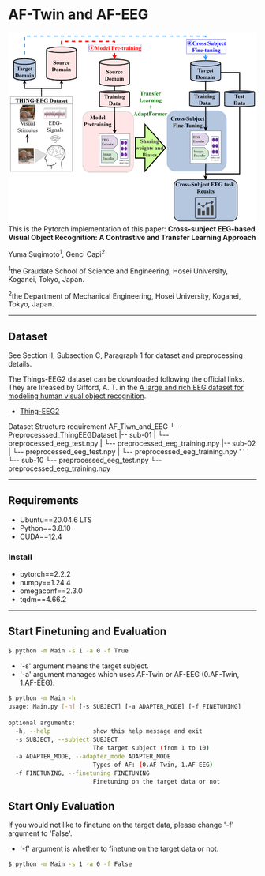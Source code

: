 # AF-Twin and AF-EEG
![fig1](overview.png)
This is the Pytorch implementation of this paper: **Cross-subject EEG-based Visual Object Recognition: A Contrastive and Transfer Learning Approach**
	
Yuma Sugimoto<sup>1</sup>, Genci Capi<sup>2</sup>

<sup>1</sup>the Graudate School of Science and Engineering, Hosei University, Koganei, Tokyo, Japan.

<sup>2</sup>the Department of Mechanical Engineering, Hosei University, Koganei, Tokyo, Japan.
***
## Dataset
See Section II, Subsection C, Paragraph 1 for dataset and preprocessing details.

The Things-EEG2 dataset can be downloaded following the official links. They are lireased by Gifford, A. T. in the [A large and rich EEG dataset for modeling human visual object recognition](https://www.sciencedirect.com/science/article/pii/S1053811922008758?via%3Dihub).
* [Thing-EEG2](https://osf.io/3jk45/)

Dataset Structure requirement
AF_Tiwn_and_EEG
└-- Preprocesssed_ThingEEGDataset
    |-- sub-01
    |	└-- preprocessed_eeg_test.npy
    |	└-- preprocessed_eeg_training.npy
    |-- sub-02
    |	└-- preprocessed_eeg_test.npy
    |	└-- preprocessed_eeg_training.npy
    '
    '
    '
    └-- sub-10
    	└-- preprocessed_eeg_test.npy
    	└-- preprocessed_eeg_training.npy

***
## Requirements
* Ubuntu==20.04.6 LTS
* Python==3.8.10
* CUDA==12.4
### Install
* pytorch==2.2.2
* numpy==1.24.4
* omegaconf==2.3.0
* tqdm==4.66.2

***
## Start Finetuning and Evaluation
```bash
$ python -m Main -s 1 -a 0 -f True
```
* '-s' argument means the target subject.
* '-a' argument manages which uses AF-Twin or AF-EEG (0.AF-Twin, 1.AF-EEG).
```bash
$ python -m Main -h
usage: Main.py [-h] [-s SUBJECT] [-a ADAPTER_MODE] [-f FINETUNING]

optional arguments:
  -h, --help            show this help message and exit
  -s SUBJECT, --subject SUBJECT
                        The target subject (from 1 to 10)
  -a ADAPTER_MODE, --adapter_mode ADAPTER_MODE
                        Types of AF: (0.AF-Twin, 1.AF-EEG)
  -f FINETUNING, --finetuning FINETUNING
                        Finetuning on the target data or not
```
## Start Only Evaluation
If you would not like to finetune on the target data, please change '-f' argument to 'False'.
* '-f' argument is whether to finetune on the target data or not.
```bash
$ python -m Main -s 1 -a 0 -f False
```
